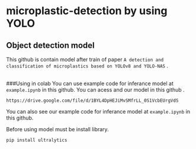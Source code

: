 # microplastic-detection by using YOLO

## Object detection model 

This github is contain model after train of paper `A detection and classification of microplastics based on YOLOv8 and YOLO-NAS` . 
<br />
<br />

###Using in colab
You can use example code for inferance model at `example.ipynb` in this github. 
You can acess and our model in this github .
```
https://drive.google.com/file/d/1BYL4DpHEJiMvSMfrLL_0S1VcbEUrgVdS
```
You can also see our example code for inferance model at `example.ipynb` in this github. 


Before using model must be install library.
```
pip install ultralytics
```

